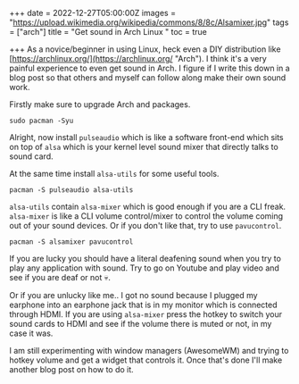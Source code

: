 +++
date = 2022-12-27T05:00:00Z
images = "https://upload.wikimedia.org/wikipedia/commons/8/8c/Alsamixer.jpg"
tags = ["arch"]
title = "Get sound in Arch Linux "
toc = true

+++
As a novice/beginner in using Linux, heck even a DIY distribution like [https://archlinux.org/](https://archlinux.org/ "Arch"). I think it's a very painful experience to even get sound in Arch. I figure if I write this down in a blog post so that others and myself can follow along make their own sound work.

Firstly make sure to upgrade Arch and packages.

    sudo pacman -Syu

Alright, now install `pulseaudio` which is like a software front-end which sits on top of `alsa` which is your kernel level sound mixer that directly talks to sound card. 

At the same time install `alsa-utils` for some useful tools.

    pacman -S pulseaudio alsa-utils

`alsa-utils` contain `alsa-mixer` which is good enough if you are a CLI freak. `alsa-mixer` is like a CLI volume control/mixer to control the volume coming out of your sound devices. Or if you don't like that, try to use `pavucontrol`. 

    pacman -S alsamixer pavucontrol

If you are lucky you should have a literal deafening sound when you try to play any application with sound. Try to go on Youtube and play  video and see if you are deaf or not 💀.

Or if you are unlucky like me.. I got no sound because I plugged my earphone into an earphone jack that is in my monitor which is connected through HDMI. If you are using `alsa-mixer` press the hotkey to switch your sound cards to HDMI and see if the volume there is muted or not, in my case it was. 

I am still experimenting with window managers (AwesomeWM) and trying to hotkey volume and get a widget that controls it. Once that's done I'll make another blog post on how to do it.